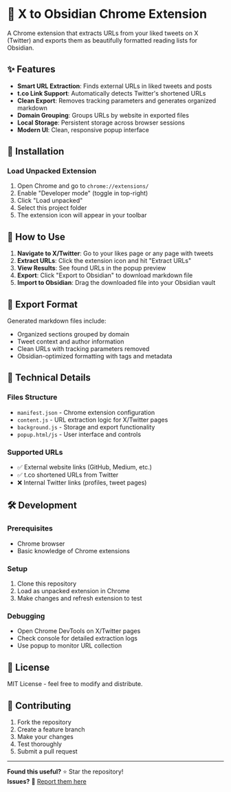 # 🔗 X to Obsidian Chrome Extension

A Chrome extension that extracts URLs from your liked tweets on X (Twitter) and exports them as beautifully formatted reading lists for Obsidian.

## ✨ Features

- **Smart URL Extraction**: Finds external URLs in liked tweets and posts
- **t.co Link Support**: Automatically detects Twitter's shortened URLs
- **Clean Export**: Removes tracking parameters and generates organized markdown
- **Domain Grouping**: Groups URLs by website in exported files
- **Local Storage**: Persistent storage across browser sessions
- **Modern UI**: Clean, responsive popup interface

## 🚀 Installation

### Load Unpacked Extension
1. Open Chrome and go to `chrome://extensions/`
2. Enable "Developer mode" (toggle in top-right)
3. Click "Load unpacked"
4. Select this project folder
5. The extension icon will appear in your toolbar

## 📖 How to Use

1. **Navigate to X/Twitter**: Go to your likes page or any page with tweets
2. **Extract URLs**: Click the extension icon and hit "Extract URLs"
3. **View Results**: See found URLs in the popup preview
4. **Export**: Click "Export to Obsidian" to download markdown file
5. **Import to Obsidian**: Drag the downloaded file into your Obsidian vault

## 🎨 Export Format

Generated markdown files include:
- Organized sections grouped by domain
- Tweet context and author information
- Clean URLs with tracking parameters removed
- Obsidian-optimized formatting with tags and metadata

## 🔧 Technical Details

### Files Structure
- `manifest.json` - Chrome extension configuration
- `content.js` - URL extraction logic for X/Twitter pages
- `background.js` - Storage and export functionality
- `popup.html/js` - User interface and controls

### Supported URLs
- ✅ External website links (GitHub, Medium, etc.)
- ✅ t.co shortened URLs from Twitter
- ❌ Internal Twitter links (profiles, tweet pages)

## 🛠️ Development

### Prerequisites
- Chrome browser
- Basic knowledge of Chrome extensions

### Setup
1. Clone this repository
2. Load as unpacked extension in Chrome
3. Make changes and refresh extension to test

### Debugging
- Open Chrome DevTools on X/Twitter pages
- Check console for detailed extraction logs
- Use popup to monitor URL collection

## 📄 License

MIT License - feel free to modify and distribute.

## 🤝 Contributing

1. Fork the repository
2. Create a feature branch
3. Make your changes
4. Test thoroughly
5. Submit a pull request

---

**Found this useful?** ⭐ Star the repository!  
**Issues?** 🐛 [Report them here](https://github.com/YOUR_USERNAME/x-obsidian-extension/issues)